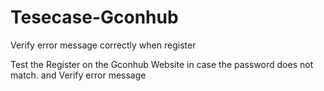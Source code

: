 # Tesecase-Gconhub
Verify error message correctly when register

Test the Register on the Gconhub Website in case the password does not match.
and Verify error message 
